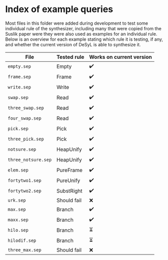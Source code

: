 # Index of example queries

Most files in this folder were added during development to test some individual
rule of the synthesizer, including many that were copied from the Suslik paper
were they were also used as examples for an individual rule. Below is an
overview for each example stating which rule it is testing, if any, and whether
the current version of DeSyL is able to synthesize it.

| File                | Tested rule | Works on current version |
| ------------------- | ----------- | ------------------------ |
| `empty.sep`         | Empty       | :heavy_check_mark:       |
| `frame.sep`         | Frame       | :heavy_check_mark:       |
| `write.sep`         | Write       | :heavy_check_mark:       |
| `swap.sep`          | Read        | :heavy_check_mark:       |
| `three_swap.sep`    | Read        | :heavy_check_mark:       |
| `four_swap.sep`     | Read        | :heavy_check_mark:       |
| `pick.sep`          | Pick        | :heavy_check_mark:       |
| `three_pick.sep`    | Pick        | :heavy_check_mark:       |
| `notsure.sep`       | HeapUnify   | :heavy_check_mark:       |
| `three_notsure.sep` | HeapUnify   | :heavy_check_mark:       |
| `elem.sep`          | PureFrame   | :heavy_check_mark:       |
| `fortytwo1.sep`     | PureUnify   | :heavy_check_mark:       |
| `fortytwo2.sep`     | SubstRight  | :heavy_check_mark:       |
| `urk.sep`           | Should fail | :x:                      |
| `max.sep`           | Branch      | :heavy_check_mark:       |
| `maxx.sep`          | Branch      | :heavy_check_mark:       |
| `hilo.sep`          | Branch      | :hourglass_flowing_sand: |
| `hilodif.sep`       | Branch      | :hourglass_flowing_sand: |
| `three_max.sep`     | Should fail | :x:                      |
